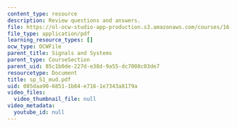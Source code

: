 ```yaml
---
content_type: resource
description: Review questions and answers.
file: https://ol-ocw-studio-app-production.s3.amazonaws.com/courses/16-01-unified-engineering-i-ii-iii-iv-fall-2005-spring-2006/085daa9068511b84e7161e7343a8179a_sp_S1_mud.pdf
file_type: application/pdf
learning_resource_types: []
ocw_type: OCWFile
parent_title: Signals and Systems
parent_type: CourseSection
parent_uid: 85c1b0de-227d-e38d-9a55-dc7008c03de7
resourcetype: Document
title: sp_S1_mud.pdf
uid: 085daa90-6851-1b84-e716-1e7343a8179a
video_files:
  video_thumbnail_file: null
video_metadata:
  youtube_id: null
---
```

